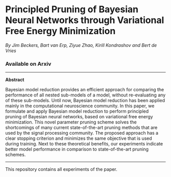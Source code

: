 # Principled Pruning of Bayesian Neural Networks through Variational Free Energy Minimization
*By Jim Beckers, Bart van Erp, Ziyue Zhao, Kirill Kondrashov and Bert de Vries*
### Available on Arxiv
---
**Abstract**

Bayesian model reduction provides an efficient approach for comparing the performance of all nested sub-models of a model, without re-evaluating any of these sub-models. Until now, Bayesian model reduction has been applied mainly in the computational neuroscience community. In this paper, we formulate and apply Bayesian model reduction to perform principled pruning of Bayesian neural networks, based on variational free energy minimization. This novel parameter pruning scheme solves the shortcomings of many current state-of-the-art pruning methods that are used by the signal processing community. The proposed approach has a clear stopping criterion and minimizes the same objective that is used during training. Next to these theoretical benefits, our experiments indicate better model performance in comparison to state-of-the-art pruning schemes.

---
This repository contains all experiments of the paper.
